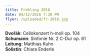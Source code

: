 ```yaml
---
title: Frühling 2016
date: 04/12/2016 7:30 PM
flyer: /uploaded/fr-2016.jpg
---
```

**Dvořák**: Cellokonzert h-moll op. 104  
**Schumann**: Sinfonie Nr. 2 C-Dur op. 61  
**Leitung**: Matthias Kuhn  
**Solistin**: Chiara Enderle


